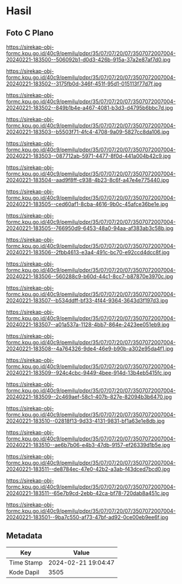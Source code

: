 # Hasil

## Foto C Plano

https://sirekap-obj-formc.kpu.go.id/40c9/pemilu/pdpr/35/07/07/20/07/3507072007004-20240221-183500--506092b1-d0d3-426b-915a-37a2e87af7d0.jpg

https://sirekap-obj-formc.kpu.go.id/40c9/pemilu/pdpr/35/07/07/20/07/3507072007004-20240221-183502--3175fb0d-346f-451f-95d1-015113f77d7f.jpg

https://sirekap-obj-formc.kpu.go.id/40c9/pemilu/pdpr/35/07/07/20/07/3507072007004-20240221-183502--849b1b4e-a467-4081-b3d3-d4795b6bbc7d.jpg

https://sirekap-obj-formc.kpu.go.id/40c9/pemilu/pdpr/35/07/07/20/07/3507072007004-20240221-183503--b5503f71-4fc4-4708-9a09-5827cc8da106.jpg

https://sirekap-obj-formc.kpu.go.id/40c9/pemilu/pdpr/35/07/07/20/07/3507072007004-20240221-183503--087712ab-5971-4477-8f0d-441a004b42c9.jpg

https://sirekap-obj-formc.kpu.go.id/40c9/pemilu/pdpr/35/07/07/20/07/3507072007004-20240221-183504--aad9f8ff-c938-4b23-8c6f-a47e4e775440.jpg

https://sirekap-obj-formc.kpu.go.id/40c9/pemilu/pdpr/35/07/07/20/07/3507072007004-20240221-183505--ced60af1-8cba-4616-9b0c-45afce36be1e.jpg

https://sirekap-obj-formc.kpu.go.id/40c9/pemilu/pdpr/35/07/07/20/07/3507072007004-20240221-183505--766950d9-6453-48a0-94aa-af383ab3c58b.jpg

https://sirekap-obj-formc.kpu.go.id/40c9/pemilu/pdpr/35/07/07/20/07/3507072007004-20240221-183506--2fbb4613-e3a4-491c-bc70-e92ccd4dcc8f.jpg

https://sirekap-obj-formc.kpu.go.id/40c9/pemilu/pdpr/35/07/07/20/07/3507072007004-20240221-183506--560288c9-b60d-44c1-8cc7-b87870e3970c.jpg

https://sirekap-obj-formc.kpu.go.id/40c9/pemilu/pdpr/35/07/07/20/07/3507072007004-20240221-183507--b534ddff-bf33-4f44-9364-3643d3f197d3.jpg

https://sirekap-obj-formc.kpu.go.id/40c9/pemilu/pdpr/35/07/07/20/07/3507072007004-20240221-183507--a01a537a-1128-4bb7-864e-2423ee051eb9.jpg

https://sirekap-obj-formc.kpu.go.id/40c9/pemilu/pdpr/35/07/07/20/07/3507072007004-20240221-183508--4a764326-9de4-46e9-b90b-a302e95da4f1.jpg

https://sirekap-obj-formc.kpu.go.id/40c9/pemilu/pdpr/35/07/07/20/07/3507072007004-20240221-183509--924c4cbc-9449-4bee-914d-13b4eb5415fc.jpg

https://sirekap-obj-formc.kpu.go.id/40c9/pemilu/pdpr/35/07/07/20/07/3507072007004-20240221-183509--2c469aef-58c1-407b-827e-82094b3b6470.jpg

https://sirekap-obj-formc.kpu.go.id/40c9/pemilu/pdpr/35/07/07/20/07/3507072007004-20240221-183510--02818f13-9d33-4131-9831-bf1a63e1e8db.jpg

https://sirekap-obj-formc.kpu.go.id/40c9/pemilu/pdpr/35/07/07/20/07/3507072007004-20240221-183510--ae6b7b06-e4b3-47db-9157-ef26339d1b5e.jpg

https://sirekap-obj-formc.kpu.go.id/40c9/pemilu/pdpr/35/07/07/20/07/3507072007004-20240221-183511--de8784ec-47e0-42b2-a3ab-f43dced7bcd0.jpg

https://sirekap-obj-formc.kpu.go.id/40c9/pemilu/pdpr/35/07/07/20/07/3507072007004-20240221-183511--65e7b9cd-2ebb-42ca-bf78-720dab8a451c.jpg

https://sirekap-obj-formc.kpu.go.id/40c9/pemilu/pdpr/35/07/07/20/07/3507072007004-20240221-183501--9ba7c550-af73-47bf-ad92-0ce00eb9ee6f.jpg


## Metadata

| Key        | Value               |
| ---------- | ------------------- |
| Time Stamp | 2024-02-21 19:04:47 |
| Kode Dapil | 3505                |



